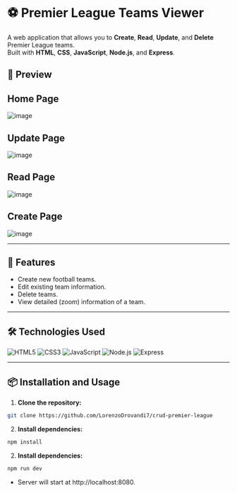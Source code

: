 # ⚽ Premier League Teams Viewer

A web application that allows you to **Create**, **Read**, **Update**, and **Delete** Premier League teams.  
Built with **HTML**, **CSS**, **JavaScript**, **Node.js**, and **Express**.

## 📸 Preview

## Home Page

![image](https://github.com/user-attachments/assets/a48461ba-5c5e-444e-85a7-884419f3d4c7)

## Update Page

![image](https://github.com/user-attachments/assets/4df210c4-cd1c-4340-a357-1d4254d66c3f)

## Read Page

![image](https://github.com/user-attachments/assets/a6399593-23a5-4ce8-83c7-d713c3062415)

## Create Page

![image](https://github.com/user-attachments/assets/698986e1-a512-41c0-b79a-e447843c5e45)

---

## 🚀 Features

- Create new football teams.
- Edit existing team information.
- Delete teams.
- View detailed (zoom) information of a team.

---

## 🛠️ Technologies Used

![HTML5](https://img.shields.io/badge/HTML5-E34F26?style=for-the-badge&logo=html5&logoColor=white)
![CSS3](https://img.shields.io/badge/CSS3-1572B6?style=for-the-badge&logo=css3&logoColor=white)
![JavaScript](https://img.shields.io/badge/JavaScript-F7DF1E?style=for-the-badge&logo=javascript&logoColor=black)
![Node.js](https://img.shields.io/badge/Node.js-339933?style=for-the-badge&logo=nodedotjs&logoColor=white)
![Express](https://img.shields.io/badge/Express.js-000000?style=for-the-badge&logo=express&logoColor=white)

---

## 📦 Installation and Usage

1. **Clone the repository:**

```bash
git clone https://github.com/LorenzoDrovandi7/crud-premier-league
```

2. **Install dependencies:**

```bash
npm install
```

2. **Install dependencies:**

```bash
npm run dev
```

- Server will start at http://localhost:8080.
